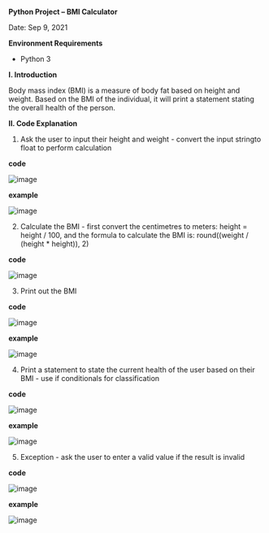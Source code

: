 **Python Project – BMI Calculator**

Date: Sep 9, 2021

**Environment Requirements**

- Python 3

**I. Introduction**

Body mass index (BMI) is a measure of body fat based on height and weight. Based on the BMI of the individual, it will print a statement stating the overall health of the person.

**II. Code Explanation**

1. Ask the user to input their height and weight - convert the input stringto float to perform calculation

**code**

![image](https://user-images.githubusercontent.com/43119980/156728367-044bbbfc-b58e-4ebd-b032-94bebb1f669b.png)

**example**

![image](https://user-images.githubusercontent.com/43119980/156465560-c1ce96de-9503-4b49-943e-f2013b3f73f1.png)

2. Calculate the BMI - first convert the centimetres to meters: height = height / 100, and the formula to calculate the BMI is: round((weight / (height * height)), 2)

**code**

![image](https://user-images.githubusercontent.com/43119980/156727827-80789f27-b2e9-4a43-840b-2d4bb231de1b.png)

3. Print out the BMI

**code**

![image](https://user-images.githubusercontent.com/43119980/156728520-5483c0f6-eab8-4a02-8676-820c0498f79e.png)

**example**
 
![image](https://user-images.githubusercontent.com/43119980/156728582-83531432-1eba-4e8b-bc68-81df51e4ac40.png)

4. Print a statement to state the current health of the user based on their BMI - use if conditionals for classification

**code**

![image](https://user-images.githubusercontent.com/43119980/156729039-f260a12a-7651-4883-b465-296c06414024.png)
 
**example**
 
![image](https://user-images.githubusercontent.com/43119980/156729121-e073fa1b-aa87-4597-b5db-da5a7a1c2dc4.png)

5. Exception - ask the user to enter a valid value if the result is invalid

**code**

![image](https://user-images.githubusercontent.com/43119980/156729598-9fb70847-9a14-4417-85f1-079ca3c530fd.png)

**example**

![image](https://user-images.githubusercontent.com/43119980/156729759-ff180162-ae9f-46c4-a27b-eb0f4aebbda6.png)
